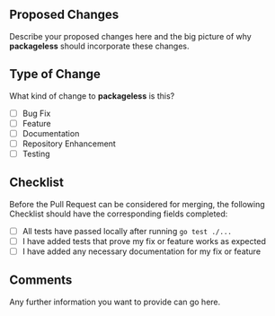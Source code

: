 ## Proposed Changes
Describe your proposed changes here and the big picture of why **packageless** should incorporate these changes.

## Type of Change
What kind of change to **packageless** is this?

- [ ] Bug Fix
- [ ] Feature
- [ ] Documentation
- [ ] Repository Enhancement
- [ ] Testing

## Checklist
Before the Pull Request can be considered for merging, the following Checklist should have the corresponding fields completed:

- [ ] All tests have passed locally after running `go test ./...`
- [ ] I have added tests that prove my fix or feature works as expected
- [ ] I have added any necessary documentation for my fix or feature

## Comments
Any further information you want to provide can go here.
